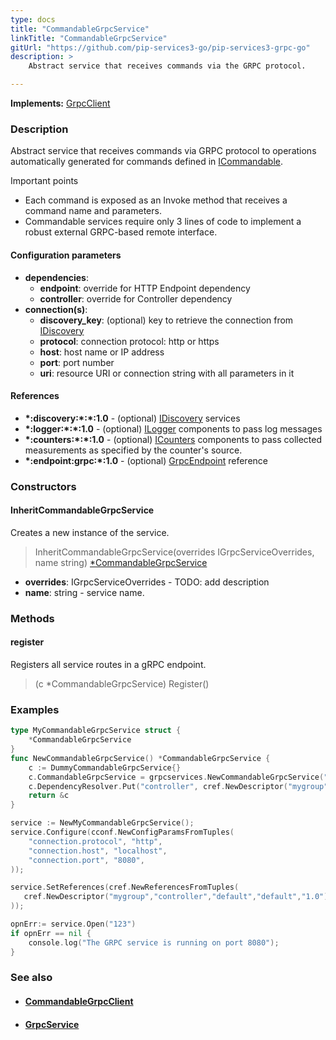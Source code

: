 ```yaml
---
type: docs
title: "CommandableGrpcService"
linkTitle: "CommandableGrpcService"
gitUrl: "https://github.com/pip-services3-go/pip-services3-grpc-go"
description: > 
    Abstract service that receives commands via the GRPC protocol.

---
```


**Implements:** [GrpcClient](../../clients/grpc_client)


### Description

Abstract service that receives commands via GRPC protocol
to operations automatically generated for commands defined in [ICommandable](../../../commons/commands/icommandable).

Important points

- Each command is exposed as an Invoke method that receives a command name and parameters.
- Commandable services require only 3 lines of code to implement a robust external
GRPC-based remote interface.

#### Configuration parameters

- **dependencies**:    
    - **endpoint**: override for HTTP Endpoint dependency    
    - **controller**: override for Controller dependency    
- **connection(s)**:    
    - **discovery_key**: (optional) key to retrieve the connection from [IDiscovery](../../../components/connect/idiscovery)    
    - **protocol**: connection protocol: http or https    
    - **host**: host name or IP address    
    - **port**: port number    
    - **uri**: resource URI or connection string with all parameters in it    
#### References
- **\*:discovery:\*:\*:1.0** - (optional) [IDiscovery](../../../components/connect/idiscovery) services
- **\*:logger:\*:\*:1.0** - (optional) [ILogger](../../../components/log/ilogger) components to pass log messages
- **\*:counters:\*:\*:1.0** - (optional) [ICounters](../../../components/count/icounters) components to pass collected measurements as specified by the counter's source.
- **\*:endpoint:grpc:*:1.0** - (optional) [GrpcEndpoint](../grpc_endpoint) reference

### Constructors

#### InheritCommandableGrpcService
Creates a new instance of the service.

> InheritCommandableGrpcService(overrides IGrpcServiceOverrides, name string) [*CommandableGrpcService]()

- **overrides**: IGrpcServiceOverrides - TODO: add description
- **name**: string - service name.


### Methods

#### register
Registers all service routes in a gRPC endpoint.

> (c *CommandableGrpcService) Register()


### Examples

```go
type MyCommandableGrpcService struct {
    *CommandableGrpcService
}
func NewCommandableGrpcService() *CommandableGrpcService {
    c := DummyCommandableGrpcService{}
    c.CommandableGrpcService = grpcservices.NewCommandableGrpcService("myservice")
    c.DependencyResolver.Put("controller", cref.NewDescriptor("mygroup", "controller", "default", "*", "*"))
    return &c
}

service := NewMyCommandableGrpcService();
service.Configure(cconf.NewConfigParamsFromTuples(
    "connection.protocol", "http",
    "connection.host", "localhost",
    "connection.port", "8080",
));

service.SetReferences(cref.NewReferencesFromTuples(
   cref.NewDescriptor("mygroup","controller","default","default","1.0"), controller
));

opnErr:= service.Open("123")
if opnErr == nil {
    console.log("The GRPC service is running on port 8080");
}
```


### See also
- #### [CommandableGrpcClient](../../clients/commandable_grpc_client)
- #### [GrpcService](../grpc_service)

 
